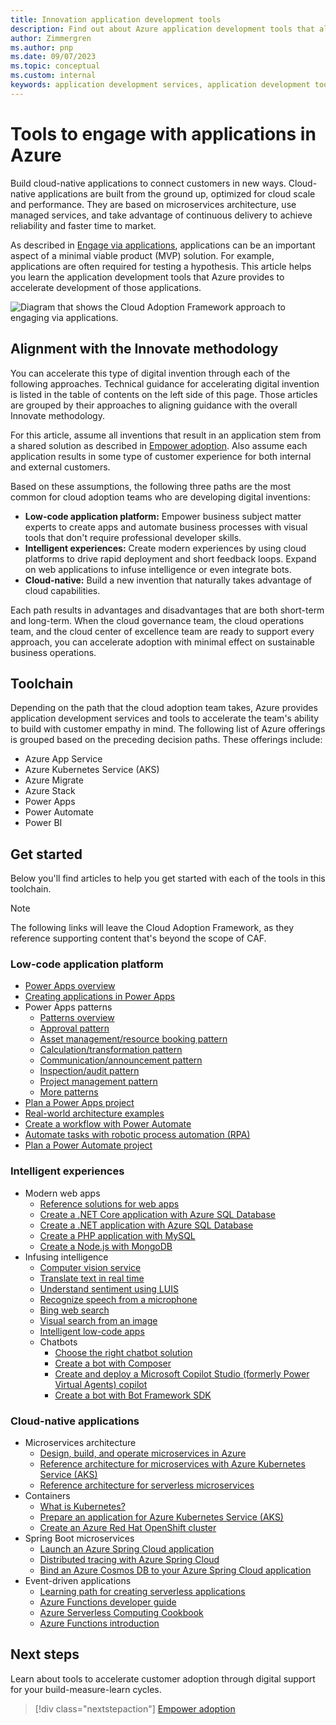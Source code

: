 ```yaml
---
title: Innovation application development tools
description: Find out about Azure application development tools that align to the Innovate methodology of the Cloud Adoption Framework.
author: Zimmergren
ms.author: pnp
ms.date: 09/07/2023
ms.topic: conceptual
ms.custom: internal
keywords: application development services, application development tools, innovation methodologies
---
```


# Tools to engage with applications in Azure

Build cloud-native applications to connect customers in new ways. Cloud-native applications are built from the ground up, optimized for cloud scale and performance. They are based on microservices architecture, use managed services, and take advantage of continuous delivery to achieve reliability and faster time to market.

As described in [Engage via applications](../considerations/apps.md), applications can be an important aspect of a minimal viable product (MVP) solution. For example, applications are often required for testing a hypothesis. This article helps you learn the application development tools that Azure provides to accelerate development of those applications.

![Diagram that shows the Cloud Adoption Framework approach to engaging via applications.](../../_images/innovate/engage-via-apps.png)

## Alignment with the Innovate methodology

You can accelerate this type of digital invention through each of the following approaches. Technical guidance for accelerating digital invention is listed in the table of contents on the left side of this page. Those articles are grouped by their approaches to aligning guidance with the overall Innovate methodology.

For this article, assume all inventions that result in an application stem from a shared solution as described in [Empower adoption](./ci-cd.md). Also assume each application results in some type of customer experience for both internal and external customers.

Based on these assumptions, the following three paths are the most common for cloud adoption teams who are developing digital inventions:

- **Low-code application platform:** Empower business subject matter experts to create apps and automate business processes with visual tools that don't require professional developer skills.
- **Intelligent experiences:** Create modern experiences by using cloud platforms to drive rapid deployment and short feedback loops. Expand on web applications to infuse intelligence or even integrate bots.
- **Cloud-native:** Build a new invention that naturally takes advantage of cloud capabilities.

Each path results in advantages and disadvantages that are both short-term and long-term. When the cloud governance team, the cloud operations team, and the cloud center of excellence team are ready to support every approach, you can accelerate adoption with minimal effect on sustainable business operations.

## Toolchain

Depending on the path that the cloud adoption team takes, Azure provides application development services and tools to accelerate the team's ability to build with customer empathy in mind. The following list of Azure offerings is grouped based on the preceding decision paths. These offerings include:

- Azure App Service
- Azure Kubernetes Service (AKS)
- Azure Migrate
- Azure Stack
- Power Apps
- Power Automate
- Power BI

## Get started

Below you'll find articles to help you get started with each of the tools in this toolchain.

> [!NOTE]
> The following links will leave the Cloud Adoption Framework, as they reference supporting content that's beyond the scope of CAF.

### Low-code application platform

- [Power Apps overview](/powerapps/powerapps-overview)
- [Creating applications in Power Apps](/powerapps/maker/)
- Power Apps patterns
  - [Patterns overview](/powerapps/guidance/patterns/overview)
  - [Approval pattern](/powerapps/guidance/patterns/approval-pattern)
  - [Asset management/resource booking pattern](/powerapps/guidance/patterns/asset-management-pattern)
  - [Calculation/transformation pattern](/powerapps/guidance/patterns/calculator-pattern)
  - [Communication/announcement pattern](/powerapps/guidance/patterns/communication-pattern)
  - [Inspection/audit pattern](/powerapps/guidance/patterns/inspection-pattern)
  - [Project management pattern](/powerapps/guidance/patterns/project-management-pattern)
  - [More patterns](/powerapps/guidance/patterns/more-patterns)
- [Plan a Power Apps project](/powerapps/guidance/planning/introduction)
- [Real-world architecture examples](/power-platform/guidance/architecture/real-world-examples/overview)
- [Create a workflow with Power Automate](/power-automate/getting-started)
- [Automate tasks with robotic process automation (RPA)](/power-automate/desktop-flows/introduction)
- [Plan a Power Automate project](/power-automate/guidance/planning/introduction)

### Intelligent experiences

- Modern web apps
  - [Reference solutions for web apps](/azure/architecture/solution-ideas/articles/scalable-ecommerce-web-app)
  - [Create a .NET Core application with Azure SQL Database](/azure/app-service/app-service-web-tutorial-dotnet-sqldatabase)
  - [Create a .NET application with Azure SQL Database](/azure/app-service/app-service-web-tutorial-dotnet-sqldatabase)
  - [Create a PHP application with MySQL](/azure/app-service/tutorial-php-mysql-app)
  - [Create a Node.js with MongoDB](/azure/app-service/tutorial-nodejs-mongodb-app)
- Infusing intelligence
  - [Computer vision service](/azure/cognitive-services/computer-vision/overview)
  - [Translate text in real time](/azure/cognitive-services/translator/quickstart-translator)
  - [Understand sentiment using LUIS](/azure/cognitive-services/LUIS/tutorial-machine-learned-entity)
  - [Recognize speech from a microphone](/azure/cognitive-services/speech-service/get-started-speech-to-text)
  - [Bing web search](/azure/cognitive-services/bing-web-search/tutorial-bing-web-search-single-page-app)
  - [Visual search from an image](/azure/cognitive-services/bing-visual-search/tutorial-visual-search-image-upload)
  - [Intelligent low-code apps](/ai-builder/overview)
  - Chatbots
    - [Choose the right chatbot solution](/azure/bot-service/bot-overview)
    - [Create a bot with Composer](/composer/quickstart-create-bot)
    - [Create and deploy a Microsoft Copilot Studio (formerly Power Virtual Agents) copilot](/microsoft-copilot-studio/fundamentals-get-started)
    - [Create a bot with Bot Framework SDK](/azure/bot-service/bot-service-quickstart-create-bot)

### Cloud-native applications

- Microservices architecture
  - [Design, build, and operate microservices in Azure](/azure/architecture/guide/architecture-styles/microservices)
  - [Reference architecture for microservices with Azure Kubernetes Service (AKS)](/azure/architecture/reference-architectures/containers/aks-microservices/aks-microservices)
  - [Reference architecture for serverless microservices](/samples/azure-samples/serverless-microservices-reference-architecture/serverless-microservices-reference-architecture/)
- Containers
  - [What is Kubernetes?](https://azure.microsoft.com/topic/what-is-kubernetes/)
  - [Prepare an application for Azure Kubernetes Service (AKS)](/azure/aks/tutorial-kubernetes-prepare-app)
  - [Create an Azure Red Hat OpenShift cluster](/azure/openshift/tutorial-create-cluster)
- Spring Boot microservices
  - [Launch an Azure Spring Cloud application](/azure/spring-cloud/quickstart)
  - [Distributed tracing with Azure Spring Cloud](/azure/spring-cloud/how-to-distributed-tracing)
  - [Bind an Azure Cosmos DB to your Azure Spring Cloud application](/azure/spring-cloud/how-to-bind-cosmos)
- Event-driven applications
  - [Learning path for creating serverless applications](/training/paths/create-serverless-applications/)
  - [Azure Functions developer guide](/azure/azure-functions/functions-reference)
  - [Azure Serverless Computing Cookbook](https://azure.microsoft.com/resources/azure-serverless-computing-cookbook/)
  - [Azure Functions introduction](/azure/azure-functions/functions-overview)

## Next steps

Learn about tools to accelerate customer adoption through digital support for your build-measure-learn cycles.

> [!div class="nextstepaction"]
> [Empower adoption](./ci-cd.md)
